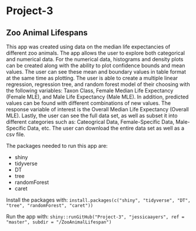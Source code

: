 # Project-3

## Zoo Animal Lifespans

This app was created using data on the median life expectancies of different zoo animals. The app allows the user to explore both categorical and numerical data. For the numerical data, histograms and density plots can be created along with the ability to plot confidence bounds and mean values. The user can see these mean and boundary values in table format at the same time as plotting. The user is able to create a multiple linear regression, regression tree, and random forest model of their choosing with the following variables: Taxon Class, Female Median Life Expectancy (Female MLE), and Male Life Expectancy (Male MLE). In addition, predicted values can be found with different combinations of new values. The response variable of interest is the Overall Median Life Expectancy (Overall MLE). Lastly, the user can see the full data set, as well as subset it into different categories such as: Cateogrical Data, Female-Specific Data, Male-Specific Data, etc. The user can download the entire data set as well as a csv file. 

The packages needed to run this app are:

  - shiny
  - tidyverse
  - DT
  - tree
  - randomForest
  - caret

Install the packages with: `install.packages(c("shiny", "tidyverse", "DT", "tree", "randomForest", "caret"))`


Run the app with: `shiny::runGitHub("Project-3", "jessicaayers", ref = "master", subdir = "/ZooAnimalLifespan")`


